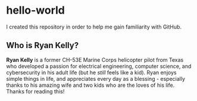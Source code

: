 # hello-world
I created this repository in order to help me gain familiarity with GitHub.
## Who is Ryan Kelly?
**Ryan Kelly** is a former CH-53E Marine Corps helicopter pilot from Texas who developed a passion for electrical engineering, computer science, and cybersecurity in his adult life (but he *still* feels like a kid).  Ryan enjoys simple things in life, and appreciates every day as a blessing - especially thanks to his amazing wife and two kids who are the loves of his life.
Thanks for reading this!

